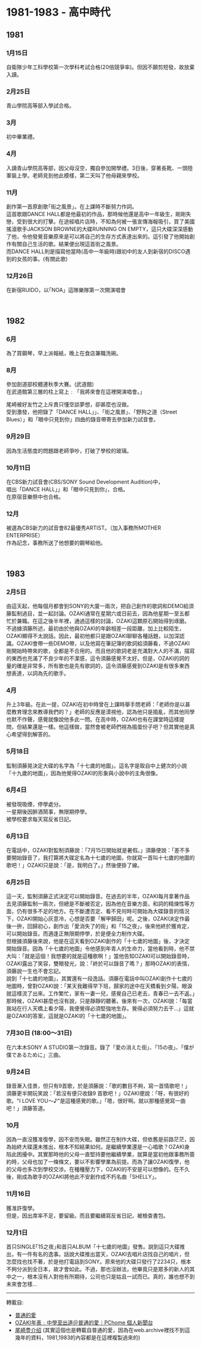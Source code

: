 # 1981-1983 - 高中時代

## 1981

### 1月15日
自衛隊少年工科學校第一次學科考試合格(20倍競爭率)。但因不願剪短發，故放棄入讀。  

### 2月25日
青山學院高等部入學試合格。

### 3月
初中畢業禮。  

### 4月
入讀青山學院高等部，因父母沒空，獨自參加開學禮。3日後，穿著長靴、一頭陸軍裝上學。老師見到他此模樣，第二天叫了他母親來學校。  

### 11月
創作第一首原創歌｢街之風景｣。在上課時不斷努力作詞。  
這首歌跟DANCE HALL都是他最初的作品，那時候他還是高中一年級生，剛剛失戀，受到很大的打擊。在途經唱片店時，不知為何被一張宣傳海報吸引，買了美國搖滾歌手JACKSON BROWNE的大碟RUNNING ON EMPTY，這只大碟深深感動了他，令他發覺音樂原來是可以將自己的生存方式表達出來的。這引發了他開始創作有關自己生活的歌。結果便出現這首街之風景。  
而DANCE HALL則是描寫他當時(高中一年級時)跟初中的友人到新宿的DISCO遇到的女孩的事。(有關此歌)  

### 12月26日
在新宿RUIDO，以｢NOA」這隊樂隊第一次開演唱會  

<br>

## 1982

### 6月 
為了買鋼琴，早上派報紙，晚上在食店兼職洗碗。  

### 8月
參加劍道部校體連秋季大賽。(武道館)  
在武道館第三層的柱上寫上﹕「我將來會在這裡開演唱會。」  

尾崎被好友竹之上斥責只懂空談夢想，卻甚麼也沒做。  
受到激發，他把錄了「DANCE HALL｣」、「街之風景」、「野狗之道（Street Blues）」和「眼中只見到你」四曲的錄音帶寄去參加新力試音會。  

### 9月29日 
因為生活態度的問題跟老師爭吵，打破了學校的玻璃。   

### 10月11日
在CBS新力試音會(CBS/SONY Sound Development Audition)中，  
唱出「DANCE HALL｣」和「眼中只見到你」，合格。  
在原宿音樂祭中也合格。  

### 12月 
被選為CBS新力的試音會82最優秀ARTIST。（加入事務所MOTHER ENTERPRISE）  
作為記念，事務所送了他想要的鋼琴給他。  

<br>

## 1983

### 2月5日
由這天起，他每個月都會到SONY的大廈一兩次，把自己創作的歌詞和DEMO給須藤監制過目，並一起討論。OZAKI通常在星期六或日前去，因為他星期一至五都忙於兼職。在這之後半年裡，通過這樣的討論，OZAKI這顆原石開始得到琢磨。  
不過據須藤所述，最初由於他與OZAKI的年齡相差一段距離，加上比較陌生，OZAKI顯得不太說話。因此，最初他都只是跟OZAKI聊聊各種話題，以加深認識。OZAKI會帶一些DEMO帶，以及他寫在筆記簿的歌詞給須藤看，不過OZAKI剛開始時帶來的歌，全都是不合用的。而且他的歌詞老是充滿對大人的不滿，描寫的東西也充滿了不良少年的不潔感，這令須藤感覺不太好。但是，OZAKI的詞的量的確是非常多，所有歌也是先有歌詞的，這令須藤感覺到OZAKI是有很多東西想表達，以詞為先的歌手。  

### 4月
升上3年級。在此一提，OZAKI在初中時曾在上課時舉手問老師：「老師你是以甚麼教育理念來教導我們的？」老師的反應是漠視他，認為他只是搗亂，而其他同學也默不作聲，感覺就像說他多此一問。在高中時，OZAKI也有在課堂時這樣提問，但結果還是一樣。他這樣做，當然會被老師們視為搗蛋份子吧？但其實他是真心希望得到解答的。  

### 5月18日
監制須藤晃決定大碟的名字為「十七歲的地圖」。這名字是取自中上健次的小說「十九歲的地圖」，因為他覺得OZAKI的形象與小說中的主角很像。  

### 6月4日
被發現吸煙，停學處分。  
一星期後因醉酒鬧事，無限期停學。  
被學校要求每天寫反省日記。  

### 6月13日
在電話中，OZAKI對監制須藤說：「7月15日開始就是暑假。」須藤便說：「差不多要開始錄音了，我打算將大碟定名為十七歲的地圖，你就寫一首叫十七歲的地圖的歌吧！」OZAKI只是說：「是，我明白了。」然後便掛了線。  

### 6月25日
這一天，監制須藤正式決定可以開始錄音。在過去的半年，OZAKI每月拿著作品去見須藤監制一兩次，但總是不斷被否定，因為他在音樂方面，和詞的精煉性等方面，仍有很多不足的地方。在不斷遭否定、看不見何時可開始為大碟錄音的情況下，OZAKI開始心灰意冷，心想是否要「解甲歸田」呢。之後，OZAKI決定作最後一拚，回歸初心，創作出「愛消失了的街」和「15之夜」，後來他終於獲肯定，可以開始錄音。而適逢正無限期停學，於是便全力制作大碟。  
但根據須藤後來說，他是在這天看到OZAKI創作的「十七歲的地圖」後，才決定開始錄音。因為「十七歲的地圖」令他感到年青人的生命力，當他看到時，他不禁大叫：「就是這個！我想要的就是這種歌啊！」當他告知OZAKI可以開始錄音時，OZAKI露出了笑容，雙眼發光，說：「終於可以錄音了嗎？」那時OZAKI的表情，須藤說一生也不會忘記。  
說到「十七歲的地圖」，其實還有一段逸話。須藤在電話中叫OZAKI創作十七歲的地圖時，曾對OZAKI說：「某天我難得早下班，歸家的途中在天橋看到夕陽，眼淚就這樣流了出來。工作繁忙，家有一妻一兒，感覺自己已老去，青春已一去不返。」那時候，OZAKI甚麼也沒有說，只是靜靜的聽著。後來有一次，OZAKI說：「每當我站在行人天橋上看夕陽，我便覺得必須堅強地生存。覺得必須努力去干…」這就是OZAKI的答案，這就是OZAKI的「十七歲的地圖」。  

### 7月30日 (18:00～31日)
在六本木SONY A STUDIO第一次錄音。錄了「愛の消えた街」、「15の夜」、「僕が僕であるために」三曲。  

### 9月24日
錄音漸入佳景，但只有9首歌，於是須藤說：「歌的數目不夠，寫一首情歌吧！」須藤更半開玩笑說：「若沒有便只收錄9 首歌吧！」OZAKI便說：「呀，有很好的歌。"I LOVE YOU～♪"是這種感覺的歌。」「嗯，很好啊。就以那種感覺寫一曲吧！」須藤答道。  

### 10月 
因為一直沒獲准復學，因不安而失眠。雖然正在制作大碟，但依舊是前路茫茫，因為始終大碟還未推出，根本不知結果如何。是繼續學業還是一心唱歌？OZAKI身陷此困擾中。其實那時他的父母一直堅持要他繼續學業，就算是當初他跟事務所簽約時，父母也加了一條條文，要以不影響學業為前提。而為了讓OZAKI復學，他的父母也多次到學校交涉。在種種壓力下，OZAKI的不安是可以想像的。在不久後，剛成為歌手的OZAKI將他此不安創作成不朽名曲「SHELLY」。  

### 11月16日 
獲准許復學。  
但是，因出席率不足，要留級。而且要繼續寫反省日記，被檢查書包。  

### 12月1日
首只SINGLE｢15之夜｣和首只ALBUM「十七歲的地圖」發售。說到這只大碟推出，有一件有名的逸事。話說大碟推出當天，OZAKI去唱片店找自己的唱片，但怎麼找也找不著，於是他打電話到SONY。原來他的大碟只發行了2234只，根本不夠分派到全日本，故才會如此。不過，那也沒辦法，他畢竟只是眾多的新人的其中之一，根本沒有人對他有所期待，公司也只是姑且一試而已。真的，誰也想不到未來會怎樣…  

---
轉載自:  
- [普通的愛](http://blog.yam.com/forgetnot/)
- [OZAKI年表﹕中學至出道＠普通的愛｜PChome 個人新聞台](http://mypaper.pchome.com.tw/forgetnot/post/1244746498)
- [尾崎豊介绍](https://tieba.baidu.com/p/310215223) (其實這個也是轉載自普通的愛，因為在web.archive裡找不到這幾年的資料，1981,1983的內容都是在這裡複製過來的)